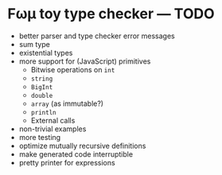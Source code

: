 # Fωμ toy type checker &mdash; TODO

- better parser and type checker error messages
- sum type
- existential types
- more support for (JavaScript) primitives
  - Bitwise operations on `int`
  - `string`
  - `BigInt`
  - `double`
  - `array` (as immutable?)
  - `println`
  - External calls
- non-trivial examples
- more testing
- optimize mutually recursive definitions
- make generated code interruptible
- pretty printer for expressions
